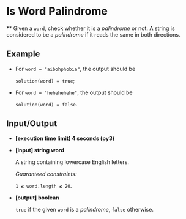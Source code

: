 # Is Word Palindrome
**
Given a `word`, check whether it is a *palindrome* or not. A string is considered to be a *palindrome* if it reads the same in both directions.

## Example

- For `word = "aibohphobia"`, the output should be

    `solution(word) = true`;

- For `word = "hehehehehe"`, the output should be

    `solution(word) = false`.

## Input/Output

- **[execution time limit] 4 seconds (py3)**

- **[input] string word**

	A string containing lowercase English letters.

	*Guaranteed constraints:*

	`1 ≤ word.length ≤ 20`.

- **[output] boolean**

	`true` if the given `word` is a *palindrome*, `false` otherwise.
